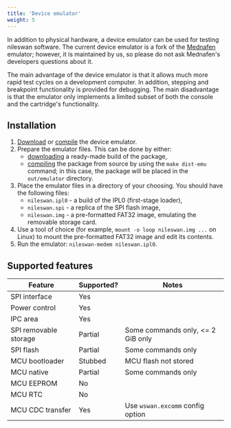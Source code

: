 ```yaml
---
title: 'Device emulator'
weight: 5
---
```


In addition to physical hardware, a device emulator can be used for testing nileswan software. The current device
emulator is a fork of the [Mednafen](https://mednafen.github.io/) emulator; however, it is maintained by us, so
please do not ask Mednafen's developers questions about it.

The main advantage of the device emulator is that it allows much more rapid test cycles on a development computer. In addition,
stepping and breakpoint functionality is provided for debugging. The main disadvantage is that the emulator only implements
a limited subset of both the console and the cartridge's functionality.

## Installation

1. [Download](https://github.com/49bitcat/nileswan-medem/releases) or [compile](https://github.com/49bitcat/nileswan-medem) the device emulator.
2. Prepare the emulator files. This can be done by either:
    - [downloading](https://github.com/49bitcat/nileswan/releases) a ready-made build of the package,
    - [compiling](https://github.com/49bitcat/nileswan) the package from source by using the `make dist-emu` command; in this case, the package will be placed in the `out/emulator` directory.
3. Place the emulator files in a directory of your choosing. You should have the following files:
    - `nileswan.ipl0` - a build of the IPL0 (first-stage loader),
    - `nileswan.spi` - a replica of the SPI flash image,
    - `nileswan.img` - a pre-formatted FAT32 image, emulating the removable storage card.
4. Use a tool of choice (for example, `mount -o loop nileswan.img ...` on Linux) to mount the pre-formatted FAT32 image and edit its contents.
5. Run the emulator: `nileswan-medem nileswan.ipl0`.

## Supported features

| Feature | Supported? | Notes |
|---------|------------|-------|
| SPI interface | Yes | |
| Power control | Yes | |
| IPC area | Yes | |
| SPI removable storage | Partial | Some commands only, <= 2 GiB only |
| SPI flash | Partial | Some commands only |
| MCU bootloader | Stubbed | MCU flash not stored |
| MCU native | Partial | Some commands only |
| MCU EEPROM | No | |
| MCU RTC | No | |
| MCU CDC transfer | Yes | Use `wswan.excomm` config option |
